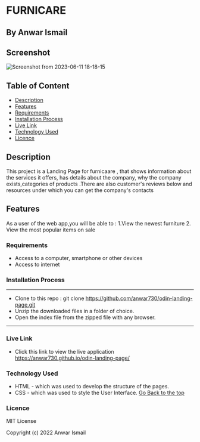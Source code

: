 # FURNICARE
 ## By Anwar Ismail
## Screenshot
![Screenshot from 2023-06-11 18-18-15](https://github.com/anwar730/odin-landing-page/assets/107399297/087f4452-b6db-4576-9d53-beec97478385)




 ## Table of Content
 - [Description](#description)
 - [Features](#features)
 - [Requirements](#requirements)
 - [Installation Process](#installation-process)
 - [Live Link](#live-link)
 - [Technology Used](#technology-used)
 - [Licence](#licence)
 ## Description
 <p>This project is a Landing Page for furnicaare , that shows information about the services it offers, has details about the company, why the company exists,categories of products .There are also customer's reviews below and  resources under which you can get the company's contacts</p>

## Features

As a user of the web app,you will be able to :
1.View the newest furniture 
2. View the most popular items on sale

 ###  Requirements
 * Access to  a computer, smartphone or other devices
 * Access to internet
 ### Installation Process
 ****
* Clone to this repo : git clone https://github.com/anwar730/odin-landing-page.git
* Unzip the downloaded files in a folder of choice.
* Open the index file from the zipped file with any browser.
 ****
### Live Link
- Click this link to view the live application  https://anwar730.github.io/odin-landing-page/
### Technology Used
* HTML - which was used to develop the structure of the pages.
* CSS - which was used to style the User Interface.
[Go Back to the top](#FURNICARE)

### Licence

MIT License

Copyright (c) 2022 Anwar Ismail
